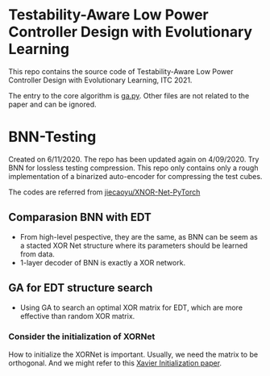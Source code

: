 # Testability-Aware Low Power Controller Design with Evolutionary Learning
This repo contains the source code of Testability-Aware Low Power Controller Design with Evolutionary Learning, ITC 2021.

The entry to the core algorithm is [ga.py](ga.py). Other files are not related to the paper and can be ignored.
# BNN-Testing
Created on 6/11/2020. The repo has been updated again on 4/09/2020.
Try BNN for lossless testing compression.
This repo only contains only a rough implementation of a binarized auto-encoder for compressing the test cubes.

The codes are referred from [jiecaoyu/XNOR-Net-PyTorch](https://github.com/jiecaoyu/XNOR-Net-PyTorch)

## Comparasion BNN with EDT
* From high-level pespective, they are the same, as BNN can be seem as a stacted XOR Net structure where its parameters should be learned from data.
* 1-layer decoder of BNN is exactly a XOR network.
  
## GA for EDT structure search
* Using GA to search an optimal XOR matrix for EDT, which are more effective than random XOR matrix.

### Consider the initialization of XORNet
How to initialize the XORNet is important. Usually, we need the matrix to be orthogonal. And we might refer to this [Xavier Initialization paper](http://proceedings.mlr.press/v9/glorot10a/glorot10a.pdf).




